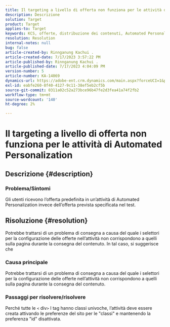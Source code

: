 ```yaml
---
title: Il targeting a livello di offerta non funziona per le attività di Automated Personalization
description: Descrizione
solution: Target
product: Target
applies-to: Target
keywords: KCS, offerte, distribuzione dei contenuti, Automated Personalization, Target
resolution: Resolution
internal-notes: null
bug: false
article-created-by: Rinnganung Kachui .
article-created-date: 7/17/2023 3:57:22 PM
article-published-by: Rinnganung Kachui .
article-published-date: 7/17/2023 4:04:09 PM
version-number: 5
article-number: KA-14069
dynamics-url: https://adobe-ent.crm.dynamics.com/main.aspx?forceUCI=1&pagetype=entityrecord&etn=knowledgearticle&id=0f35d09c-ba24-ee11-9cbe-6045bd006268
exl-id: eabfe260-8f40-4127-9c11-38ef5eb2cf5b
source-git-commit: 0311a02c52a273bce96b47fe2d3fea41a74f2fb2
workflow-type: tm+mt
source-wordcount: '140'
ht-degree: 2%

---
```


# Il targeting a livello di offerta non funziona per le attività di Automated Personalization

## Descrizione {#description}




### Problema/Sintomi



Gli utenti ricevono l’offerta predefinita in un’attività di Automated Personalization invece dell’offerta prevista specificata nel test.


## Risoluzione {#resolution}


Potrebbe trattarsi di un problema di consegna a causa del quale i selettori per la configurazione delle offerte nell’attività non corrispondono a quelli sulla pagina durante la consegna del contenuto. In tal caso, si suggerisce che



### Causa principale



Potrebbe trattarsi di un problema di consegna a causa del quale i selettori per la configurazione delle offerte nell’attività non corrispondono a quelli sulla pagina durante la consegna del contenuto.



### Passaggi per risolvere/risolvere



Perché tutte le `<` div`>`  I tag hanno classi univoche, l’attività deve essere creata attivando le preferenze del sito per le &quot;classi&quot; e mantenendo la preferenza &quot;id&quot; disattivata.

